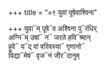 +++
title = "०९ युवां पूषेवाश्विना"

+++
युवा᳓म् पूषे᳓व अश्विना पु᳓रंधिर्  
अग्नि᳓म् उषां᳓ न᳓ जरते हवि᳓ष्मान्  
हुवे᳓ य᳓द् वां वरिवस्या᳓ गृणानो᳓  
विद्या᳓मेषं᳓ वृज᳓नं जीर᳓दानुम्